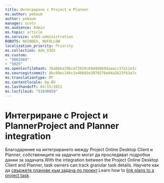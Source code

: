 ```yaml
---
title: Интегриране с Project и Planner
ms.author: pebaum
author: pebaum
manager: scotv
ms.audience: Admin
ms.topic: article
ms.service: o365-administration
ROBOTS: NOINDEX, NOFOLLOW
localization_priority: Priority
ms.collection: Adm_O365
ms.custom:
- "9002569"
- "5025"
ms.openlocfilehash: 78abbba396cef2020c69d40069daaacc37a11efc
ms.sourcegitcommit: 8bc60ec34bc1e40685e3976576e04a2623f63a7c
ms.translationtype: MT
ms.contentlocale: bg-BG
ms.lasthandoff: 04/15/2021
ms.locfileid: "51830859"
---
```

# <a name="project-and-planner-integration"></a><span data-ttu-id="bdad4-102">Интегриране с Project и Planner</span><span class="sxs-lookup"><span data-stu-id="bdad4-102">Project and Planner integration</span></span>

<span data-ttu-id="bdad4-103">Благодарение на интегрирането между Project Online Desktop Client и Planner, собствениците на задачите могат да проследяват подробни данни за задачата.</span><span class="sxs-lookup"><span data-stu-id="bdad4-103">With the integration between the Project Online Desktop Client and Planner, task owners can track granular task details.</span></span> <span data-ttu-id="bdad4-104">Научете как да [свържете планове към задача по проект](https://www.microsoft.com/microsoft-365/blog/2017/10/30/introducing-new-ways-to-work-in-microsoft-project/).</span><span class="sxs-lookup"><span data-stu-id="bdad4-104">Learn how to [link plans to a project task](https://www.microsoft.com/microsoft-365/blog/2017/10/30/introducing-new-ways-to-work-in-microsoft-project/).</span></span>
